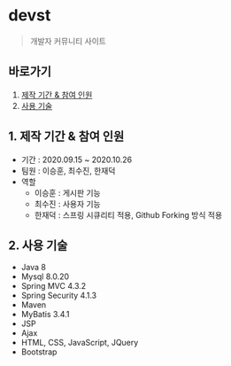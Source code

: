 # devst 
> 개발자 커뮤니티 사이트

## 바로가기
1. [제작 기간 & 참여 인원](https://github.com/dcu-devst/devst/blob/master/README.md#1-%EC%A0%9C%EC%9E%91-%EA%B8%B0%EA%B0%84--%EC%B0%B8%EC%97%AC-%EC%9D%B8%EC%9B%90)
2. [사용 기술](https://github.com/dcu-devst/devst/blob/master/README.md#2-%EC%82%AC%EC%9A%A9-%EA%B8%B0%EC%88%A0)

## 1. 제작 기간 & 참여 인원
* 기간 : 2020.09.15 ~ 2020.10.26
* 팀원 : 이승훈, 최수진, 한재덕
* 역할 
   * 이승훈 : 게시판 기능
   * 최수진 : 사용자 기능 
   * 한재덕 : 스프링 시큐리티 적용, Github Forking 방식 적용

## 2. 사용 기술
* Java 8 
* Mysql 8.0.20
* Spring MVC 4.3.2
* Spring Security 4.1.3
* Maven 
* MyBatis 3.4.1
* JSP
* Ajax
* HTML, CSS, JavaScript, JQuery
* Bootstrap


